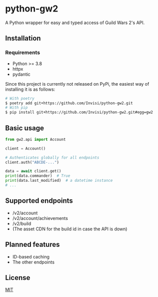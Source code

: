 # python-gw2
A Python wrapper for easy and typed access of Guild Wars 2's API.

## Installation
### Requirements
- Python >= 3.8
- httpx
- pydantic

Since this project is currently not released on PyPi, the easiest way of installing it 
is as follows:
```bash
# With poetry
$ poetry add git+https://github.com/Invisi/python-gw2.git
# With pip
$ pip install git+https://github.com/Invisi/python-gw2.git#egg=gw2
```

## Basic usage
```python
from gw2.api import Account

client = Account()

# Authenticates globally for all endpoints
client.auth("ABCDE-...")

data = await client.get()
print(data.commander)  # True
print(data.last_modified)  # a datetime instance
# ...
```

## Supported endpoints
- /v2/account
- /v2/account/achievements
- /v2/build
- (The asset CDN for the build id in case the API is down)

## Planned features
- ID-based caching
- The other endpoints

## License
[MIT](LICENSE)